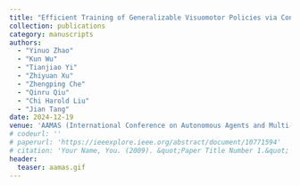 ```yaml
---
title: "Efficient Training of Generalizable Visuomotor Policies via Control-Aware Augmentation"
collection: publications
category: manuscripts
authors: 
  - "Yinuo Zhao"
  - "Kun Wu"
  - "Tianjiao Yi"
  - "Zhiyuan Xu"
  - "Zhengping Che"
  - "Qinru Qiu"
  - "Chi Harold Liu"
  - "Jian Tang"
date: 2024-12-19
venue: 'AAMAS (International Conference on Autonomous Agents and Multi-Agent Systems)'
# codeurl: ''
# paperurl: 'https://ieeexplore.ieee.org/abstract/document/10771594'
# citation: 'Your Name, You. (2009). &quot;Paper Title Number 1.&quot; <i>Journal 1</i>. 1(1).'
header:
  teaser: aamas.gif
---
```

